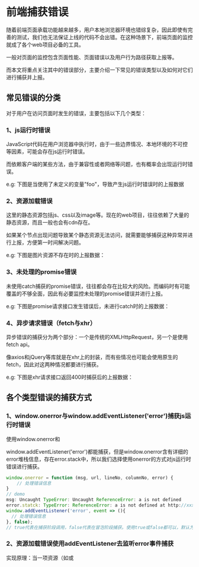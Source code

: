 # 前端捕获错误
随着前端页面承载功能越来越多，用户本地浏览器环境也错综复杂，因此即使有完善的测试，我们也无法保证上线的代码不会出错。在这种场景下，前端页面的监控就成了各个web项目必备的工具。

一般对页面的监控包含页面性能、页面错误以及用户行为路径获取上报等。

而本文将重点关注其中的错误部分，主要介绍一下常见的错误类型以及如何对它们进行捕获并上报。

## 常见错误的分类

对于用户在访问页面时发生的错误，主要包括以下几个类型：

### 1、js运行时错误

JavaScript代码在用户浏览器中执行时，由于一些边界情况、本地环境的不可控等因素，可能会存在js运行时错误。

而依赖客户端的某些方法，由于兼容性或者网络等问题，也有概率会出现运行时错误。

e.g: 下图是当使用了未定义的变量"foo"，导致产生js运行时错误时的上报数据

### 2、资源加载错误

这里的静态资源包括js、css以及image等。现在的web项目，往往依赖了大量的静态资源，而且一般也会有cdn存在。

如果某个节点出现问题导致某个静态资源无法访问，就需要能够捕获这种异常并进行上报，方便第一时间解决问题。

e.g: 下图是图片资源不存在时的上报数据：

### 3、未处理的promise错误

未使用catch捕获的promise错误，往往都会存在比较大的风险。而编码时有可能覆盖的不够全面，因此有必要监控未处理的promise错误并进行上报。

e.g: 下图是promise请求接口发生错误后，未进行catch时的上报数据：

### 4、异步请求错误（fetch与xhr）

异步错误的捕获分为两个部分：一个是传统的XMLHttpRequest，另一个是使用fetch api。

像axios和jQuery等库就是在xhr上的封装，而有些情况也可能会使用原生的fetch，因此对这两种情况都要进行捕获。

e.g: 下图是xhr请求接口返回400时捕获后的上报数据：


## 各个类型错误的捕获方式
### 1、window.onerror与window.addEventListener('error')捕获js运行时错误
使用window.onerror和

window.addEventListener('error')都能捕获，但是window.onerror含有详细的error堆栈信息，存在error.stack中，所以我们选择使用onerror的方式对js运行时错误进行捕获。

```js
window.onerror = function (msg, url, lineNo, columnNo, error) {
    // 处理错误信息
}
// demo
msg: Uncaught TypeError: Uncaught ReferenceError: a is not defined
error.statck: TypeError: ReferenceError: a is not defined at http://xxxx.js:1:13
window.addEventListener('error', event => (){ 
  // 处理错误信息
}, false);
// true代表在捕获阶段调用，false代表在冒泡阶段捕获。使用true或false都可以，默认为false
```

### 2、资源加载错误使用addEventListener去监听error事件捕获
实现原理：当一项资源（如<img>或<script>）加载失败，加载资源的元素会触发一个Event接口的error事件，并执行该元素上的onerror()处理函数。

这些error事件不会向上冒泡到window，不过能被window.addEventListener在捕获阶段捕获。

但这里需要注意，由于上面提到了addEventListener也能够捕获js错误，因此需要过滤避免重复上报，判断为资源错误的时候才进行上报。
```js
window.addEventListener('error', event => (){ 
  // 过滤js error
  let target = event.target || event.srcElement;
  let isElementTarget = target instanceof HTMLScriptElement || target instanceof HTMLLinkElement || target instanceof HTMLImageElement;
  if (!isElementTarget) return false;
  // 上报资源地址
  let url = target.src || target.href;
  console.log(url);
}, true);
```

### 3、未处理的promise错误处理方式
实现原理：当promise被reject并且错误信息没有被处理的时候，会抛出一个unhandledrejection。

这个错误不会被window.onerror以及

window.addEventListener('error')捕获，但是有专门的

window.addEventListener('unhandledrejection')方法进行捕获处理。
```js
window.addEventListener('rejectionhandled', event => {
  // 错误的详细信息在reason字段
  // demo:settimeout error
  console.log(event.reason);
});
```

### 4、fetch与xhr错误的捕获
对于fetch和xhr，我们需要通过改写它们的原生方法，在触发错误时进行自动化的捕获和上报。

改写fetch方法：

```js
// fetch的处理
function _errorFetchInit () {
    if(!window.fetch) return;
    let _oldFetch = window.fetch;
    window.fetch = function () {
        return _oldFetch.apply(this, arguments)
        .then(res => {
            if (!res.ok) { // 当status不为2XX的时候，上报错误
            }
            return res;
        })
        // 当fetch方法错误时上报
        .catch(error => {
            // error.message,
            // error.stack
            // 抛出错误并且上报
            throw error; 
        })
    }
}
```
对于XMLHttpRequest的重写：

xhr改写
```js
// xhr的处理
function _errorAjaxInit () {
    let protocol = window.location.protocol;
    if (protocol === 'file:') return;
    // 处理XMLHttpRequest
    if (!window.XMLHttpRequest) {
        return;  
    }
    let xmlhttp = window.XMLHttpRequest;    
    // 保存原生send方法
    let _oldSend = xmlhttp.prototype.send;
    let _handleEvent = function (event) {
        try {
            if (event && event.currentTarget && event.currentTarget.status !== 200) {
                    // event.currentTarget 即为构建的xhr实例
                    // event.currentTarget.response
                    // event.currentTarget.responseURL || event.currentTarget.ajaxUrl
                    // event.currentTarget.status
                    // event.currentTarget.statusText
                });
            }
        } catch (e) {va
            console.log('Tool\'s error: ' + e);
        }
    }
    xmlhttp.prototype.send = function () {
        this.addEventListener('error', _handleEvent); // 失败
        this.addEventListener('load', _handleEvent);  // 完成
        this.addEventListener('abort', _handleEvent); // 取消
        return _oldSend.apply(this, arguments);
    }
}
```

### 1、其他框架，例如vue项目的错误捕获
vue内部发生的错误会被Vue拦截，因此vue提供方法给我们处理vue组件内部发生的错误。
```js
Vue.config.errorHandler = function (err, vm, info) {
  // handle error
  // `info` 是 Vue 特定的错误信息，比如错误所在的生命周期钩子
  // 只在 2.2.0+ 可用
}
```
### 2、script error的解决方式
"script error.”有时也被称为跨域错误。当网站请求并执行一个托管在第三方域名下的脚本时，就可能遇到该错误。最常见的情形是使用 CDN 托管 JS 资源。

其实这并不是一个 JavaScript Bug。出于安全考虑，浏览器会刻意隐藏其他域的 JS 文件抛出的具体错误信息，这样做可以有效避免敏感信息无意中被不受控制的第三方脚本捕获。

因此，浏览器只允许同域下的脚本捕获具体错误信息，而其他脚本只知道发生了一个错误，但无法获知错误的具体内容。

#### 解决方案1：（推荐）

添加 crossorigin="anonymous" 属性。
```js
<script src="http://another-domain.com/app.js" crossorigin="anonymous"></script>
```

此步骤的作用是告知浏览器以匿名方式获取目标脚本。这意味着请求脚本时不会向服务端发送潜在的用户身份信息（例如 Cookies、HTTP 证书等）。

添加跨域 HTTP 响应头：
```
Access-Control-Allow-Origin: *
```
或者
```
  Access-Control-Allow-Origin: http://test.com
```


注意：大部分主流 CDN 默认添加了 Access-Control-Allow-Origin 属性。

完成上述两步之后，即可通过 window.onerror 捕获跨域脚本的报错信息。

#### 解决方案2

难以在 HTTP 请求响应头中添加跨域属性时，还可以考虑 try catch 这个备选方案。

在如下示例 HTML 页面中加入 try catch：
```js
<!doctype html>
<html>
<head>
    <title>Test page in http://test.com</title>
</head>
<body>
    <script src="http://another-domain.com/app.js"></script>
    // app.js里面有一个foo方法，调用了不存在的bar方法
    <script>
    window.onerror = function (message, url, line, column, error) {
        console.log(message, url, line, column, error);
    }
    try {
        foo();
    } catch (e) {
        console.log(e);

        throw e;
    }
</script>
</body>
</html>

// 运行输出结果如下：

=> ReferenceError: bar is not defined
at foo (http://another-domain.com/app.js:2:3)
at http://test.com/:15:3
=> "Script error.", "", 0, 0, undefined
```
可见 try catch 中的 Console 语句输出了完整的信息，但 window.onerror 中只能捕获“Script error”。根据这个特点，可以在 catch 语句中手动上报捕获的异常。

## 总结
上述的错误捕获基本覆盖了前端监控所需的错误场景，但是第三部分指出的两个其他问题，目前解决的方式都不太完美。

对于有使用框架的项目：一是需要有额外的处理流程，比如示例中就需要单独为vue项目进行初始化；二是对于其他框架，都需要单独处理，例如react项目的话，则需要使用官方提供的componentDidCatch方法来做错误捕获。

而对于跨域js捕获的问题：我们并不能保证所有的跨域静态资源都添加跨域 HTTP 响应头；而通过第二种包裹try-catch的方式进行上报，则需要考虑的场景繁多并且无法保证没有遗漏。

虽然存在这两点不足，但前端错误捕获这部分还是和项目的使用场景密切相关的。我们可以在了解这些方式以后，选择最适合自己项目的方案，为自己的监控工具服务。


## NodeJS的错误类型
一般来说，我们将错误简单的分为两种类型：操作错误、编码错误。

### 操作错误
写代码的时候都会处理一些常见的操作错误，例如JSON.parse总是会和try...catch一起，例如网络故障、远程服务器返回500等。这些错误并非bug。

> 处理操作错误

对于明确的操作错误类型，直接处理掉。
对于预料之外你不知道如何处理的错误，比较好的方式是记录error并crash，传递合适的错误信息给客户端。

### 编码错误
写代码的时候都会处理一些常见的操作错误，例如JSON.parse总是会和try...catch一起，例如网络故障、远程服务器返回500等。这些错误并非bug。

> 处理编码错误

最好的方式是立即crash。

## NodeJS暴露错误的方式
一般通过throw、callback(err, result)错误回调函数、Event Emitter, domain暴露错误。

### throw用法
```js
throw new Error(name, message);
```

1. 所有的erorr都使用Error对象（或者基于Error类的扩展）
2. 所有的error都应该提供name和message属性，并且stack也应该准确可用。
3. 使用name属性来区分错误类型


例如RangeError、TypeError。 不要为每种错误取个名字，例如定义InvalidHostnameError、InvalidIpAddressError这种来表示具体的错误，对于这种错误可以统一用InvalidArgumentError表示错误类型，然后在详细描述里补充更多信息。

```js
class InvalidArgumentError extends Error{
    constructor(message) {
        super();
        this.name = "InvalidArgumentError";
        this.message = message;
    }
}
throw new InvalidArgumentError("testError");
//控制台输出
Uncaught InvalidArgumentError: testError
    at <anonymous>:8:7
```

### callback用法
一般用于异步函数对于错误处理的回调函数
```js
callback(err, result)
```

### EventEmitter用法
复杂场景中可以返回一个EventEmitter对象，代替使用callback。

events 模块只提供了一个对象： events.EventEmitter。EventEmitter 的核心就是事件触发与事件监听器功能的封装。
```js
//event.js 文件
var EventEmitter = require('events').EventEmitter; 
var event = new EventEmitter(); 
event.on('some_event', function() {  //事件注册
    console.log('some_event 事件触发'); 
}); 
setTimeout(function() { 
    event.emit('some_event');  //事件触发
}, 1000); 
```

### domain
domain和全局的异常捕获主要是为了发现和处理未预料到的编码错误 Domain(域) 简化异步代码的异常处理，可以捕捉处理try catch无法捕捉的异常。
```js
var domain = require("domain")
```
domain模块，把处理多个不同的IO的操作作为一个组。注册事件和回调到domain，当发生一个错误事件或抛出一个错误时，domain对象会被通知，不会丢失上下文环境，也不导致程序错误立即退出，与process.on('uncaughtException')不同。

Domain 模块可分为隐式绑定和显式绑定：

1. 隐式绑定: 把在domain上下文中定义的变量，自动绑定到domain对象
2. 显式绑定: 把不是在domain上下文中定义的变量，以代码的方式绑定到domain对象

```js
var EventEmitter = require("events").EventEmitter;
var domain = require("domain");

var emitter1 = new EventEmitter();

// 创建域
var domain1 = domain.create();
domain1.on('error', function(err){
   console.log("domain1 处理这个错误 ("+err.message+")");
});
// 显式绑定
domain1.add(emitter1);
emitter1.emit('error',new Error('通过监听器来处理')); // domain1 处理这个错误 (通过 domain1 处理)

var domain2 = domain.create();
domain2.on('error', function(err){
   console.log("domain2 处理这个错误 ("+err.message+")");
});
// 隐式绑定
domain2.run(function(){
   var emitter2 = new EventEmitter();
   emitter2.emit('error',new Error('通过 domain2 处理'));  // domain2 处理这个错误 (通过 domain2 处理)
});


domain1.remove(emitter1);
emitter1.emit('error', new Error('转换为异常，系统将崩溃!'));//转换为异常，系统将崩溃!
```

### 暴露错误的基本原则：
同步的函数里，使用throw。使用者使用try...catch即可捕获错误。


异步函数里，更常用的方式是使用callback(err, result)的方式。


在更复杂的场景里，可以返回一个EventEmitter对象，代替使用callback。使用者可以监听emitter对象的 error事件。 例如读取一个数据流，我们可能会同时使用 req.on('data')、req.on('error')、req.on('timeout') 。


一般用于发现和处理未预料到的编码错误。

### 总结
区分错误类型，是可预见的还是不可避免的，是操作错误还是bug。


操作错误应该被处理。编码错误不应该被处理（全局处理并记录）。


3 一个函数可能产生的操作错误，只应该使用同步（throw）或者异步一种方式。一般来说，在nodejs中，同步函数导致的操作错误是比较少见的，使用try...catch会很少，常见的是用户输入验证如JSON、解析等。


一个函数的参数、类型、预期错误、如何捕获都应该是明确的。


缺少参数、参数无效都属于编码错误，应该直接抛出异常(throw)。


使用标准的Error类和标准属性。使用独立的属性，添加尽可能多的附加信息，尽可能使用通用的属性名称。


不要尝试用try...catch去捕获一个异步函数的错误，这样会什么也得不到。


8、如果不是产生错误，不要使用throw。

## 参考

https://juejin.cn/post/6941576023645356069#heading-12

https://cloud.tencent.com/developer/article/1477500

1.Using XMLHttpRequest： 

https://developer.mozilla.org/en-US/docs/Web/API/XMLHttpRequest/Using_XMLHttpRequest

2.script error 产生的原因和解决办法： 

https://www.alibabacloud.com/help/zh/faq-detail/88579.htm

3.JavaScript执行错误： 

https://docs.fundebug.com/notifier/javascript/type/javascript.html

4.betterjs的script error： 

https://github.com/BetterJS/badjs-report/issues/3

5.Vuejs的errorHandler： 

https://cn.vuejs.org/v2/api/index.html#errorHandler

6.React的componentDidCatch： 

https://reactjs.org/blog/2017/07/26/error-handling-in-react-16.html
